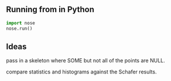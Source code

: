 ## Running from in Python

```python
import nose
nose.run()
```

## Ideas

pass in a skeleton where SOME but not all of the points are NULL.

compare statistics and histograms against the Schafer results.